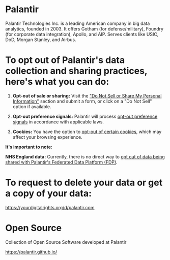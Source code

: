 # Palantir
Palantir Technologies Inc. is a leading American company in big data analytics, founded in 2003. It offers Gotham (for defense/military), Foundry (for corporate data integration), Apollo, and AIP. Serves clients like USIC, DoD, Morgan Stanley, and Airbus.

# To opt out of Palantir's data collection and sharing practices, here's what you can do:

1. **Opt-out of sale or sharing:** Visit the ["Do Not Sell or Share My Personal Information"](https://www.palantir.com/assets/xrfr7uokpv1b/5hYHC1S8HI1JOMn6QhPkPv/a6d020c89a94f1347a63663b4e17cdbd/Palantir_General_Privacy_Statement_December_2024_Final__3_.pdf) section and submit a form, or click on a "Do Not Sell" option if available. 

2. **Opt-out preference signals:** Palantir will process [opt-out preference signals](https://www.palantir.com/aip-now-statement/) in accordance with applicable laws.
   
3. **Cookies:** You have the option to [opt-out of certain cookies](https://www.palantirfp.co.uk/uk-consumer-confidence-suffers-big-fall-in-september/), which may affect your browsing experience.
   
**It's important to note:**

**NHS England data:** Currently, there is no direct way to [opt out of data being shared with Palantir's Federated Data Platform (FDP)](https://goodlawproject.org/update/why-were-working-to-uphold-the-privacy-of-nhs-patient-data/).

# To request to delete your data or get a copy of your data:

https://yourdigitalrights.org/d/palantir.com

# Open Source

Collection of Open Source Software developed at Palantir

https://palantir.github.io/
